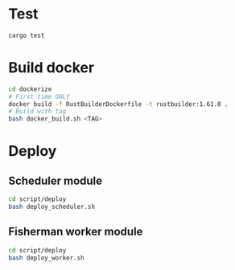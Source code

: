 # Test
```bash
cargo test
```

# Build docker
```bash
cd dockerize
# First time ONLY
docker build -f RustBuilderDockerfile -t rustbuilder:1.61.0 .
# Build with tag 
bash docker_build.sh <TAG>
```

# Deploy
## Scheduler module
```bash
cd script/deploy
bash deploy_scheduler.sh
```
## Fisherman worker module
```bash
cd script/deploy
bash deploy_worker.sh
```
